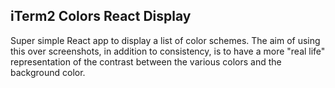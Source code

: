## iTerm2 Colors React Display

Super simple React app to display a list of color schemes. The aim of using
this over screenshots, in addition to consistency, is to have a more "real
life" representation of the contrast between the various colors and the
background color.
